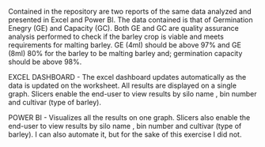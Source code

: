 Contained in the repository are two reports of the same data analyzed and presented in Excel and Power BI.
The data contained is that of Germination Enegry (GE) and Capacity (GC).
Both GE and GC are quality assurance analysis performed to check if the barley crop is viable and meets requirements for malting barley.
GE (4ml) should be above 97% and GE (8ml) 80% for the barley to be malting barley and; germination capacity should be above 98%.


EXCEL DASHBOARD -
The excel dashboard updates automatically as the data is updated on the worksheet. 
All results are displayed on a single graph.
Slicers enable the end-user to view results by silo name , bin number and cultivar (type of barley).

POWER BI -
Visualizes all the results on one graph.
Slicers also enable the end-user to view results by silo name , bin number and cultivar (type of barley).
I can also automate it,  but for the sake of this exercise I did not.
